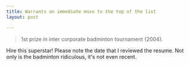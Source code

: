 ```yaml
---
title: Warrants an immediate move to the top of the list
layout: post

---
```


> 1st prize in inter corporate badminton tournament (2004). 

Hire this superstar!  Please note the date that I reviewed the resume.  Not only is the badminton ridiculous, it's not even recent.
